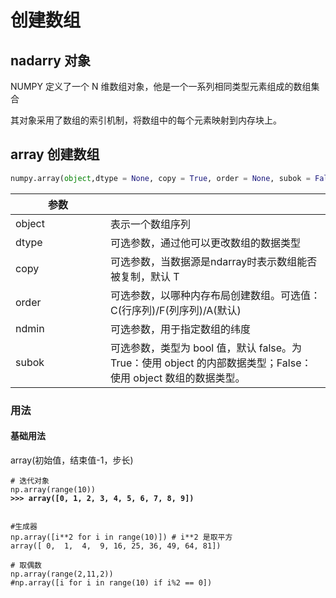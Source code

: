 # 创建数组

## nadarry 对象

NUMPY 定义了一个 N 维数组对象，他是一个一系列相同类型元素组成的数组集合

其对象采用了数组的索引机制，将数组中的每个元素映射到内存块上。

## array 创建数组

```python
numpy.array(object,dtype = None, copy = True, order = None, subok = False, ndmin = 0)
```

<table><thead><tr><th width="136">参数</th><th></th></tr></thead><tbody><tr><td>object</td><td>表示一个数组序列</td></tr><tr><td>dtype</td><td>可选参数，通过他可以更改数组的数据类型</td></tr><tr><td>copy</td><td>可选参数，当数据源是ndarray时表示数组能否被复制，默认 T</td></tr><tr><td>order</td><td>可选参数，以哪种内存布局创建数组。可选值：C(行序列)/F(列序列)/A(默认)</td></tr><tr><td>ndmin</td><td>可选参数，用于指定数组的纬度</td></tr><tr><td>subok</td><td>可选参数，类型为 bool 值，默认 false。为 True：使用 object 的内部数据类型；False：使用 object 数组的数据类型。</td></tr></tbody></table>

### 用法

#### 基础用法

array(初始值，结束值-1，步长)

<pre class="language-python"><code class="lang-python"># 迭代对象
np.array(range(10))
<strong>>>> array([0, 1, 2, 3, 4, 5, 6, 7, 8, 9])
</strong><strong>
</strong>
#生成器
np.array([i**2 for i in range(10)]) # i**2 是取平方
array([ 0,  1,  4,  9, 16, 25, 36, 49, 64, 81])

# 取偶数
np.array(range(2,11,2))
#np.array([i for i in range(10) if i%2 == 0])

</code></pre>
